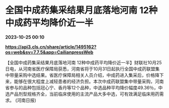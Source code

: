 # 全国中成药集采结果月底落地河南 12种中成药平均降价近一半

**2023-10-25 00:10**

**https://api3.cls.cn/share/article/1495162?os=web&sv=7.7.5&app=CailianpressWeb**

【全国中成药集采结果月底落地河南 12种中成药平均降价近一半】财联社10月25日电，从河南省医疗保障局获悉，河南省将于10月31日起执行全国中成药联盟集中带量采购中选结果。省医疗保障局相关人员介绍，中成药进入集采后，价格降下来，能够在很大程度上减轻患者的经济负担。本次中成药联盟集中带量采购，河南省参与的品种包括冠心宁、香丹等12个品种，中选品种平均降价幅度49.36％，中选产品剂型规格齐全，当前临床使用的主流产品大多中选，可有效满足临床用药需求。 (河南日报)